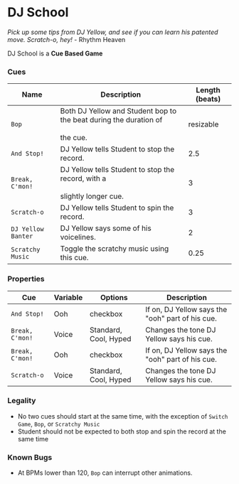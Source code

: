 # DJ School
*Pick up some tips from DJ Yellow, and see if you can learn his patented move. Scratch-o, hey!* - Rhythm Heaven

DJ School is a **Cue Based Game**

### Cues

|Name|Description|Length (beats)|
|---|---|---|
|`Bop`|Both DJ Yellow and Student bop to the beat during the duration of <br></br>the cue.|resizable|
|`And Stop!`|DJ Yellow tells Student to stop the record.|2.5|
|`Break, C'mon!`|DJ Yellow tells Student to stop the record, with a <br></br>slightly longer cue.|3|
|`Scratch-o`|DJ Yellow tells Student to spin the record.|3|
|`DJ Yellow Banter`|DJ Yellow says some of his voicelines.|2|
|`Scratchy Music`|Toggle the scratchy music using this cue.|0.25|

### Properties

|Cue|Variable|Options|Description|
|---|---|---|---|
|`And Stop!`|Ooh|checkbox|If on, DJ Yellow says the "ooh" part of his cue.|
|`Break, C'mon!`|Voice|Standard, Cool, Hyped|Changes the tone DJ Yellow says his cue.|
|`Break, C'mon!`|Ooh|checkbox|If on, DJ Yellow says the "ooh" part of his cue.|
|`Scratch-o`|Voice|Standard, Cool, Hyped|Changes the tone DJ Yellow says his cue.|

### Legality
- No two cues should start at the same time, with the exception of `Switch Game`, `Bop`, or `Scratchy Music`
- Student should not be expected to both stop and spin the record at the same time

### Known Bugs
- At BPMs lower than 120, `Bop` can interrupt other animations.
